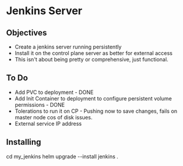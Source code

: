 # Jenkins Server

## Objectives

- Create a jenkins server running persistently
- Install it on the control plane server as better for external access
- This isn't about being pretty or comprehensive, just functional.



## To Do

- Add PVC to deployment - DONE
- Add Init Container to deployment to configure persistent volume permissions - DONE
- Tolerations to run it on CP - Pushing now to save changes, fails on master node cos of disk issues.
- External service IP address


## Installing

cd my_jenkins
helm upgrade --install  jenkins .

